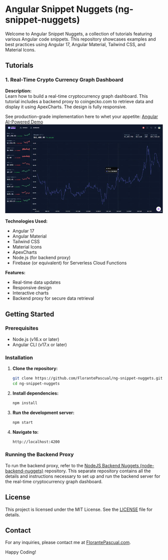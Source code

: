 # Angular Snippet Nuggets (ng-snippet-nuggets)

Welcome to Angular Snippet Nuggets, a collection of tutorials featuring various Angular code snippets. This repository showcases examples and best practices using Angular 17, Angular Material, Tailwind CSS, and Material Icons. 

## Tutorials

### 1. Real-Time Crypto Currency Graph Dashboard

**Description:**  
Learn how to build a real-time cryptocurrency graph dashboard. This tutorial includes a backend proxy to coingecko.com to retrieve data and display it using ApexCharts. The design is fully responsive.

See production-grade implementation here to whet your appetite:
[Angular AI-Powered Demo](https://angular.florantepascual.com/dashboards/crypto)
[![Angular AI-Powered Demo](./src/assets/images/screenshots/crypto-prod.webp)](https://angular.florantepascual.com/dashboards/crypto)

**Technologies Used:**
- Angular 17
- Angular Material
- Tailwind CSS
- Material Icons
- ApexCharts
- Node.js (for backend proxy)
- Firebase (or equivalent) for Serverless Cloud Functions

**Features:**
- Real-time data updates
- Responsive design
- Interactive charts
- Backend proxy for secure data retrieval

## Getting Started

### Prerequisites
- Node.js (v16.x or later)
- Angular CLI (v17.x or later)

### Installation

1. **Clone the repository:**
   ```sh
   git clone https://github.com/FlorantePascual/ng-snippet-nuggets.git
   cd ng-snippet-nuggets
   ```

2. **Install dependencies:**
   ```sh
   npm install
   ```

3. **Run the development server:**
   ```sh
   npm start
   ```

4. **Navigate to:**
   ```sh
   http://localhost:4200
   ```

### Running the Backend Proxy

To run the backend proxy, refer to the [NodeJS Backend Nuggets (node-backend-nuggets)](https://github.com/FlorantePascual/node-backend-nuggets) repository. This separate repository contains all the details and instructions necessary to set up and run the backend server for the real-time cryptocurrency graph dashboard.

## License

This project is licensed under the MIT License. See the [LICENSE](LICENSE) file for details.

## Contact

For any inquiries, please contact me at [FlorantePascual.com](https://www.florantepascual.com).

Happy Coding!
